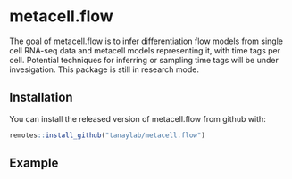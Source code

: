 
<!-- README.md is generated from README.Rmd. Please edit that file -->

# metacell.flow

<!-- badges: start -->

<!-- badges: end -->

The goal of metacell.flow is to infer differentiation flow models from
single cell RNA-seq data and metacell models representing it, with time
tags per cell. Potential techniques for inferring or sampling time tags
will be under invesigation. This package is still in research mode.

## Installation

You can install the released version of metacell.flow from github with:

``` r
remotes::install_github("tanaylab/metacell.flow")
```

## Example
